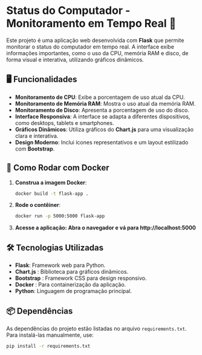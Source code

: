# Status do Computador - Monitoramento em Tempo Real 🚀

Este projeto é uma aplicação web desenvolvida com **Flask** que permite monitorar o status do computador em tempo real. A interface exibe informações importantes, como o uso da CPU, memória RAM e disco, de forma visual e interativa, utilizando gráficos dinâmicos.

## 🖥️ Funcionalidades

- **Monitoramento de CPU**: Exibe a porcentagem de uso atual da CPU.
- **Monitoramento de Memória RAM**: Mostra o uso atual da memória RAM.
- **Monitoramento de Disco**: Apresenta a porcentagem de uso do disco.
- **Interface Responsiva**: A interface se adapta a diferentes dispositivos, como desktops, tablets e smartphones.
- **Gráficos Dinâmicos**: Utiliza gráficos do **Chart.js** para uma visualização clara e interativa.
- **Design Moderno**: Inclui ícones representativos e um layout estilizado com **Bootstrap**.

## 🐳 Como Rodar com Docker

1. **Construa a imagem Docker**:
   ```bash
   docker build -t flask-app .

2. **Rode o contêiner**:
   ```bash
   docker run -p 5000:5000 flask-app

3.  **Acesse a aplicação: Abra o navegador e vá para http://localhost:5000**

## 🛠️ Tecnologias Utilizadas
- **Flask**: Framework web para Python.
- **Chart.js** : Biblioteca para gráficos dinâmicos.
- **Bootstrap** : Framework CSS para design responsivo.
- **Docker** : Para containerização da aplicação.
- **Python**: Linguagem de programação principal.
## 📦 Dependências
As dependências do projeto estão listadas no arquivo `requirements.txt`. Para instalá-las manualmente, use:
```bash
pip install -r requirements.txt 
```

